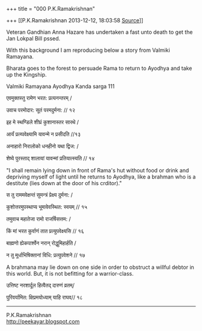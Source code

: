 +++
title = "000 P.K.Ramakrishnan"

+++
[[P.K.Ramakrishnan	2013-12-12, 18:03:58 [Source](https://groups.google.com/g/samskrita/c/s9dIKiyjcI0)]]



Veteran Gandhian Anna Hazare has undertaken a fast unto death to get the Jan Lokpal Bill pssed.

  

With this background I am reproducing below a story from Valmiki Ramayana.

  

Bharata goes to the forest to persuade Rama to return to Ayodhya and take up the Kingship.

  

Valmiki Ramayana Ayodhya Kanda sarga 111

  

एवमुक्तस्तु रामेण भरत: प्रत्यनन्तरम् /

उवाच परमोदार: सूतं परमदुर्मना: // १२

इह मे स्थण्डिले शीघ्रं कुशानास्तर सारथे /

आर्यं प्रत्य्पवेक्ष्यामि यावन्मे न प्रसीदति //१३

अनाहारो निरालोको धनहीनो यथा द्विज: /

शेष्ये पुरस्ताद् शालायां यावन्मां प्रतियात्स्यति // १४

"I shall remain lying down in front of Rama's hut without food or drink and depriving myself of light until he returns to Ayodhya, like a brahman who is a destitute (lies down at the door of his crditor)."  

  

स तु राममवेक्षन्तं सुमन्त्रं प्रेक्ष्य दुर्मना: /

कुशोत्तरमुपस्थाप्य भूमावेवस्थित: स्वयम् // १५

तमुवाच महातेजा रामो राजर्षिसत्तम: /

किं मां भरत कुर्वाणं तात प्रत्युपवेक्ष्यसि // १६

बाह्मणो ह्येकपार्श्वेन नरान् रोद्धुमिहार्हति /

न तु मूर्धाभिषिक्तानां विधि: प्रत्युपवेशने // १७

A brahmana may lie down on one side in order to obstruct a willful debtor in this world. But, it is not befitting for a warrior-class.  

उत्तिष्ट नरशार्दूल हित्वैतद् दारुणं व्रतम्/

पुरिवर्यामित: क्षिप्रमयोध्याम् याहि राघव// १८

-----------------------------------  
P.K.Ramakrishnan  
<http://peekayar.blogspot.com>

